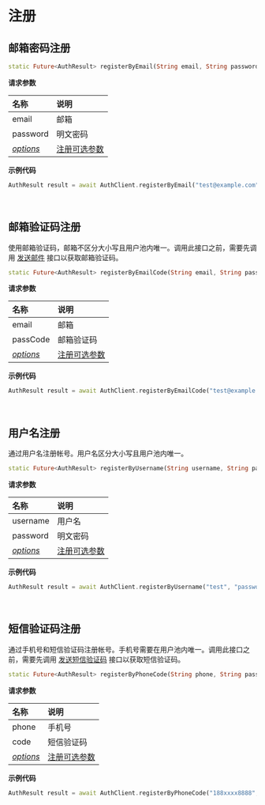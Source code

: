# 注册

<LastUpdated/>

## 邮箱密码注册

```dart
static Future<AuthResult> registerByEmail(String email, String password, [RegisterOptions? options]) async
```

**请求参数**

| 名称  | 说明 |
| :---- | :---- |
| email | 邮箱 |
| password | 明文密码 |
| [*options* ](./options.md#RegisterOptions) | [注册可选参数]((./options.md#RegisterOptions)) |

**示例代码**

```dart
AuthResult result = await AuthClient.registerByEmail("test@example.com", "password");
```

<br>

## 邮箱验证码注册

使用邮箱验证码，邮箱不区分大小写且用户池内唯一。调用此接口之前，需要先调用 [发送邮件](./message.md##-发送邮件) 接口以获取邮箱验证码。

```dart
static Future<AuthResult> registerByEmailCode(String email, String passCode, [RegisterOptions? options]) async
```

**请求参数**

| 名称  | 说明 |
| :---- | :---- |
| email | 邮箱 |
| passCode | 邮箱验证码 |
| [*options* ](./options.md#RegisterOptions) | [注册可选参数]((./options.md#RegisterOptions)) |

**示例代码**

```dart
AuthResult result = await AuthClient.registerByEmailCode("test@example.com", "code");
```

<br>

## 用户名注册

通过用户名注册帐号。用户名区分大小写且用户池内唯一。

```dart
static Future<AuthResult> registerByUsername(String username, String password, [RegisterOptions? options]) async
```

**请求参数**

| 名称  | 说明 |
| :---- | :---- |
| username | 用户名 |
| password | 明文密码 |
| [*options* ](./options.md#RegisterOptions) | [注册可选参数]((./options.md#RegisterOptions)) |

**示例代码**

```dart
AuthResult result = await AuthClient.registerByUsername("test", "password");
```

<br>

## 短信验证码注册

通过手机号和短信验证码注册帐号。手机号需要在用户池内唯一。调用此接口之前，需要先调用 [发送短信验证码](./message.md##-发送短信) 接口以获取短信验证码。

```dart
static Future<AuthResult> registerByPhoneCode(String phone, String passCode, [String? phoneCountryCode, RegisterOptions? options]) async
```

**请求参数**

| 名称  | 说明 |
| :---- | :---- |
| phone | 手机号 |
| code | 短信验证码 |
| [*options* ](./options.md#RegisterOptions) | [注册可选参数]((./options.md#RegisterOptions)) |

**示例代码**

```dart
AuthResult result = await AuthClient.registerByPhoneCode("188xxxx8888", "code");
```
<br>
